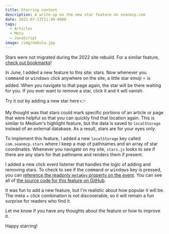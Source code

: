 ```yaml
---
title: Starring content
description: A write-up on the new star feature on seanmcp.com
date: 2022-07-13T11:49-0400
tags:
  - Articles
  - Meta
  - JavaScript
image: /img/nebula.jpg
---
```


<call-out type="info">

Stars were not migrated during the 2022 site rebuild. For a similar feature,
[check out bookmarks](/notes/44)!

</call-out>

In June, I added a new feature to this site: stars. Now whenever you
<kbd>command</kbd> or <kbd>windows</kbd> click anywhere on the site, a little
star emoji ⭐️ is added. When you navigate to that page again, the star will be
there waiting for you. If you ever want to remove a star, click it and it will
vanish.

Try it out by adding a new star here 👉

My thought was that stars could mark specific portions of an article or page
that were helpful so that you can quickly find that location again. This is
similar to Medium's highlight feature, but the data is saved to `localStorage`
instead of an external database. As a result, stars are for your eyes only.

To implement this feature, I added a new `localStorage` key called
`com.seanmcp.stars` where I keep a map of pathnames and an array of star
coordinates. Whenever you navigate on my site, `stars.js` looks to see if there
are any stars for that pathname and renders them if present.

I added a new click event listener that handles the logic of adding and removing
stars. To check to see if the <kbd>command</kbd> or <kbd>windows</kbd> key is
pressed, you can
[reference the readonly `metaKey` property on the event](https://developer.mozilla.org/en-US/docs/Web/API/MouseEvent/metaKey).
You can see all of
[the source code for this feature on GitHub](https://github.com/SeanMcP/seanmcp.com/blob/master/src/js/stars.js).

It was fun to add a new feature, but I'm realistic about how popular it will be.
The meta + click combination is not discoverable, so it will remain a fun
surprise for readers who find it.

Let me know if you have any thoughts about the feature or how to improve it.

Happy starring!

